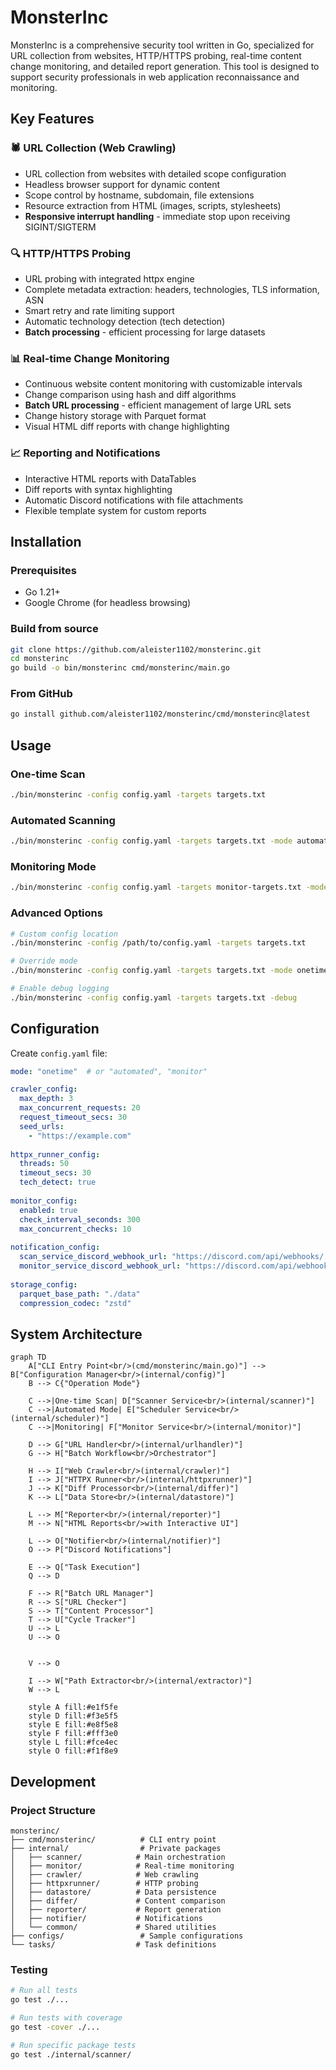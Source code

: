 # MonsterInc

MonsterInc is a comprehensive security tool written in Go, specialized for URL collection from websites, HTTP/HTTPS probing, real-time content change monitoring, and detailed report generation. This tool is designed to support security professionals in web application reconnaissance and monitoring.

## Key Features

### 🕷️ URL Collection (Web Crawling)
- URL collection from websites with detailed scope configuration
- Headless browser support for dynamic content
- Scope control by hostname, subdomain, file extensions
- Resource extraction from HTML (images, scripts, stylesheets)
- **Responsive interrupt handling** - immediate stop upon receiving SIGINT/SIGTERM

### 🔍 HTTP/HTTPS Probing
- URL probing with integrated httpx engine
- Complete metadata extraction: headers, technologies, TLS information, ASN
- Smart retry and rate limiting support
- Automatic technology detection (tech detection)
- **Batch processing** - efficient processing for large datasets

### 📊 Real-time Change Monitoring
- Continuous website content monitoring with customizable intervals
- Change comparison using hash and diff algorithms
- **Batch URL processing** - efficient management of large URL sets
- Change history storage with Parquet format
- Visual HTML diff reports with change highlighting



### 📈 Reporting and Notifications
- Interactive HTML reports with DataTables
- Diff reports with syntax highlighting
- Automatic Discord notifications with file attachments
- Flexible template system for custom reports

## Installation

### Prerequisites
- Go 1.21+
- Google Chrome (for headless browsing)

### Build from source

```bash
git clone https://github.com/aleister1102/monsterinc.git
cd monsterinc
go build -o bin/monsterinc cmd/monsterinc/main.go
```

### From GitHub

```bash
go install github.com/aleister1102/monsterinc/cmd/monsterinc@latest
```

## Usage

### One-time Scan

```bash
./bin/monsterinc -config config.yaml -targets targets.txt
```

### Automated Scanning

```bash
./bin/monsterinc -config config.yaml -targets targets.txt -mode automated
```

### Monitoring Mode

```bash
./bin/monsterinc -config config.yaml -targets monitor-targets.txt -mode monitor
```

### Advanced Options

```bash
# Custom config location
./bin/monsterinc -config /path/to/config.yaml -targets targets.txt

# Override mode
./bin/monsterinc -config config.yaml -targets targets.txt -mode onetime

# Enable debug logging
./bin/monsterinc -config config.yaml -targets targets.txt -debug
```

## Configuration

Create `config.yaml` file:

```yaml
mode: "onetime"  # or "automated", "monitor"

crawler_config:
  max_depth: 3
  max_concurrent_requests: 20
  request_timeout_secs: 30
  seed_urls:
    - "https://example.com"
  
httpx_runner_config:
  threads: 50
  timeout_secs: 30
  tech_detect: true
  
monitor_config:
  enabled: true
  check_interval_seconds: 300
  max_concurrent_checks: 10
  
notification_config:
  scan_service_discord_webhook_url: "https://discord.com/api/webhooks/..."
  monitor_service_discord_webhook_url: "https://discord.com/api/webhooks/..."
  
storage_config:
  parquet_base_path: "./data"
  compression_codec: "zstd"
```

## System Architecture

```mermaid
graph TD
    A["CLI Entry Point<br/>(cmd/monsterinc/main.go)"] --> B["Configuration Manager<br/>(internal/config)"]
    B --> C{"Operation Mode"}
    
    C -->|One-time Scan| D["Scanner Service<br/>(internal/scanner)"]
    C -->|Automated Mode| E["Scheduler Service<br/>(internal/scheduler)"]
    C -->|Monitoring| F["Monitor Service<br/>(internal/monitor)"]
    
    D --> G["URL Handler<br/>(internal/urlhandler)"]
    G --> H["Batch Workflow<br/>Orchestrator"]
    
    H --> I["Web Crawler<br/>(internal/crawler)"]
    I --> J["HTTPX Runner<br/>(internal/httpxrunner)"]
    J --> K["Diff Processor<br/>(internal/differ)"]
    K --> L["Data Store<br/>(internal/datastore)"]
    
    L --> M["Reporter<br/>(internal/reporter)"]
    M --> N["HTML Reports<br/>with Interactive UI"]
    
    L --> O["Notifier<br/>(internal/notifier)"]
    O --> P["Discord Notifications"]
    
    E --> Q["Task Execution"]
    Q --> D
    
    F --> R["Batch URL Manager"]
    R --> S["URL Checker"]
    S --> T["Content Processor"]
    T --> U["Cycle Tracker"]
    U --> L
    U --> O
    
    
    V --> O
    
    I --> W["Path Extractor<br/>(internal/extractor)"]
    W --> L
    
    style A fill:#e1f5fe
    style D fill:#f3e5f5
    style E fill:#e8f5e8
    style F fill:#fff3e0
    style L fill:#fce4ec
    style O fill:#f1f8e9
```

## Development

### Project Structure
```
monsterinc/
├── cmd/monsterinc/          # CLI entry point
├── internal/                # Private packages
│   ├── scanner/            # Main orchestration
│   ├── monitor/            # Real-time monitoring  
│   ├── crawler/            # Web crawling
│   ├── httpxrunner/        # HTTP probing
│   ├── datastore/          # Data persistence
│   ├── differ/             # Content comparison
│   ├── reporter/           # Report generation
│   ├── notifier/           # Notifications
│   └── common/             # Shared utilities
├── configs/                 # Sample configurations
└── tasks/                  # Task definitions
```

### Testing

```bash
# Run all tests
go test ./...

# Run tests with coverage
go test -cover ./...

# Run specific package tests
go test ./internal/scanner/
```
